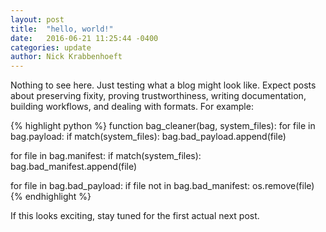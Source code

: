 ```yaml
---
layout: post
title:  "hello, world!"
date:   2016-06-21 11:25:44 -0400
categories: update
author: Nick Krabbenhoeft
---
```

Nothing to see here. Just testing what a blog might look like. Expect posts about preserving fixity, proving trustworthiness, writing documentation, building workflows, and dealing with formats. For example:

{% highlight python %}
function bag_cleaner(bag, system_files):
  for file in bag.payload:
    if match(system_files):
      bag.bad_payload.append(file)

  for file in bag.manifest:
    if match(system_files):
      bag.bad_manifest.append(file)

  for file in bag.bad_payload:
    if file not in bag.bad_manifest:
      os.remove(file)
{% endhighlight %}

If this looks exciting, stay tuned for the first actual next post.
